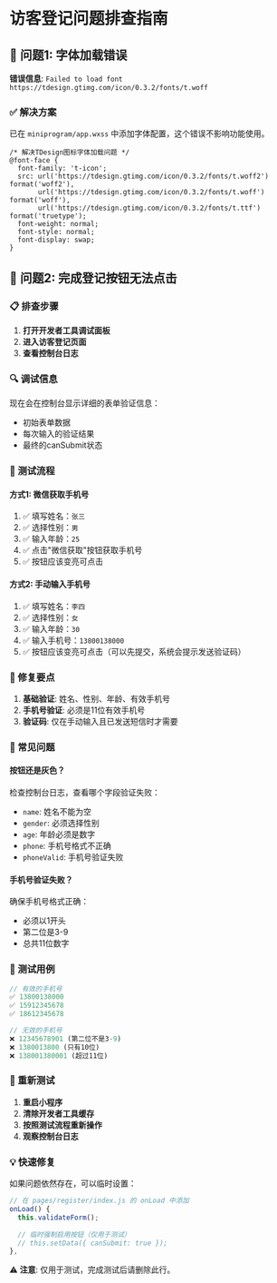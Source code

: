 # 访客登记问题排查指南

## 🐛 问题1: 字体加载错误

**错误信息**: `Failed to load font https://tdesign.gtimg.com/icon/0.3.2/fonts/t.woff`

### ✅ 解决方案
已在 `miniprogram/app.wxss` 中添加字体配置，这个错误不影响功能使用。

```wxss
/* 解决TDesign图标字体加载问题 */
@font-face {
  font-family: 't-icon';
  src: url('https://tdesign.gtimg.com/icon/0.3.2/fonts/t.woff2') format('woff2'),
       url('https://tdesign.gtimg.com/icon/0.3.2/fonts/t.woff') format('woff'),
       url('https://tdesign.gtimg.com/icon/0.3.2/fonts/t.ttf') format('truetype');
  font-weight: normal;
  font-style: normal;
  font-display: swap;
}
```

## 🐛 问题2: 完成登记按钮无法点击

### 📋 排查步骤

1. **打开开发者工具调试面板**
2. **进入访客登记页面**
3. **查看控制台日志**

### 🔍 调试信息
现在会在控制台显示详细的表单验证信息：
- 初始表单数据
- 每次输入的验证结果
- 最终的canSubmit状态

### 🧪 测试流程

#### 方式1: 微信获取手机号
1. ✅ 填写姓名：`张三`
2. ✅ 选择性别：`男`
3. ✅ 输入年龄：`25`
4. ✅ 点击"微信获取"按钮获取手机号
5. ✅ 按钮应该变亮可点击

#### 方式2: 手动输入手机号
1. ✅ 填写姓名：`李四`
2. ✅ 选择性别：`女`
3. ✅ 输入年龄：`30`
4. ✅ 输入手机号：`13800138000`
5. ✅ 按钮应该变亮可点击（可以先提交，系统会提示发送验证码）

### 🔧 修复要点

1. **基础验证**: 姓名、性别、年龄、有效手机号
2. **手机号验证**: 必须是11位有效手机号
3. **验证码**: 仅在手动输入且已发送短信时才需要

### 🚨 常见问题

#### 按钮还是灰色？
检查控制台日志，查看哪个字段验证失败：
- `name`: 姓名不能为空
- `gender`: 必须选择性别
- `age`: 年龄必须是数字
- `phone`: 手机号格式不正确
- `phoneValid`: 手机号验证失败

#### 手机号验证失败？
确保手机号格式正确：
- 必须以1开头
- 第二位是3-9
- 总共11位数字

### 📱 测试用例

```javascript
// 有效的手机号
✅ 13800138000
✅ 15912345678
✅ 18612345678

// 无效的手机号
❌ 12345678901 (第二位不是3-9)
❌ 1380013800 (只有10位)
❌ 138001380001 (超过11位)
```

### 🔄 重新测试

1. **重启小程序**
2. **清除开发者工具缓存**
3. **按照测试流程重新操作**
4. **观察控制台日志**

### 💡 快速修复

如果问题依然存在，可以临时设置：

```javascript
// 在 pages/register/index.js 的 onLoad 中添加
onLoad() {
  this.validateForm();
  
  // 临时强制启用按钮（仅用于测试）
  // this.setData({ canSubmit: true });
},
```

⚠️ **注意**: 仅用于测试，完成测试后请删除此行。 